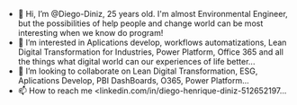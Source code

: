- 👋 Hi, I’m @Diego-Diniz, 25 years old. I'm almost Environmental Engineer, but the possibilities of help people and change world can be most interesting when we know do program! 
- 👀 I’m interested in Aplications develop, workflows automatizations, Lean Digital Transformation for Industries, Power Platform, Office 365 and all the things what digital world can our experiences of life better...
- 💞️ I’m looking to collaborate on Lean Digital Transformation, ESG, Aplications Develop, PBI DashBoards, O365, Power Platform...
- 📫 How to reach me <linkedin.com/in/diego-henrique-diniz-512652197...

<!---
Diego-Diniz/Diego-Diniz is a ✨ special ✨ repository because its `README.md` (this file) appears on your GitHub profile.
You can click the Preview link to take a look at your changes.
--->
